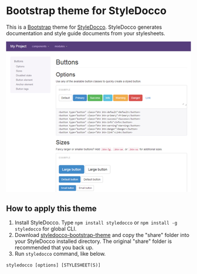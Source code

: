 # Bootstrap theme for StyleDocco

This is a [Bootstrap](http://getbootstrap.com/) theme for [StyleDocco](http://jacobrask.github.com/styledocco/). StyleDocco generates documentation and style guide documents from your stylesheets.

![styledocco-bootstrap-theme](https://github.com/konitter/styledocco-bootstrap-theme/raw/master/img/screen.png)

## How to apply this theme

1. Install StyleDocco. Type ``npm install styledocco`` or ``npm install -g styledocco`` for global CLI.
2. Download [styledocco-bootstrap-theme](https://github.com/konitter/styledocco-bootstrap-theme/archive/master.zip) and copy the "share" folder into your StyleDocco installed directory. The original "share" folder is recommended that you back up.
3. Run ``styledocco`` command, like below.

```
styledocco [options] [STYLESHEET(S)]
```
